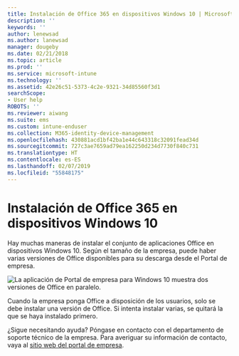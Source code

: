 ```yaml
---
title: Instalación de Office 365 en dispositivos Windows 10 | Microsoft Docs
description: ''
keywords: ''
author: lenewsad
ms.author: lanewsad
manager: dougeby
ms.date: 02/21/2018
ms.topic: article
ms.prod: ''
ms.service: microsoft-intune
ms.technology: ''
ms.assetid: 42e26c51-5373-4c2e-9321-34d85560f3d1
searchScope:
- User help
ROBOTS: ''
ms.reviewer: aiwang
ms.suite: ems
ms.custom: intune-enduser
ms.collection: M365-identity-device-management
ms.openlocfilehash: 430881acd1bf42ba1e44c643318c32091fead34d
ms.sourcegitcommit: 727c3ae7659ad79ea162250d234d7730f840c731
ms.translationtype: HT
ms.contentlocale: es-ES
ms.lasthandoff: 02/07/2019
ms.locfileid: "55848175"
---
```

# <a name="installing-office-365-on-your-windows-10-device"></a>Instalación de Office 365 en dispositivos Windows 10

Hay muchas maneras de instalar el conjunto de aplicaciones Office en dispositivos Windows 10. Según el tamaño de la empresa, puede haber varias versiones de Office disponibles para su descarga desde el Portal de empresa.

![La aplicación de Portal de empresa para Windows 10 muestra dos versiones de Office en paralelo.](./media/multiple-office-installs-cp-win10.png)

Cuando la empresa ponga Office a disposición de los usuarios, solo se debe instalar una versión de Office. Si intenta instalar varias, se quitará la que se haya instalado primero.

¿Sigue necesitando ayuda? Póngase en contacto con el departamento de soporte técnico de la empresa. Para averiguar su información de contacto, vaya al [sitio web del portal de empresa](https://go.microsoft.com/fwlink/?linkid=2010980).
